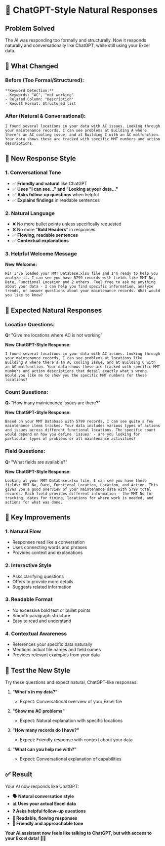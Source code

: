 # 💬 ChatGPT-Style Natural Responses

## Problem Solved
The AI was responding too formally and structurally. Now it responds naturally and conversationally like ChatGPT, while still using your Excel data.

## 🔄 **What Changed**

### **Before (Too Formal/Structured):**
```
**Keyword Detection:**
- Keywords: "AC", "not working"
- Related Column: "Description"
- Result Format: Structured list
```

### **After (Natural & Conversational):**
```
I found several locations in your data with AC issues. Looking through your maintenance records, I can see problems at Building A where there's an AC cooling issue, and at Building C with an AC malfunction. Your data shows these are tracked with specific MMT numbers and action descriptions.
```

## 💬 **New Response Style**

### **1. Conversational Tone**
- ✅ **Friendly and natural** like ChatGPT
- ✅ **Uses "I can see..." and "Looking at your data..."**
- ✅ **Asks follow-up questions** when helpful
- ✅ **Explains findings** in readable sentences

### **2. Natural Language**
- ❌ No more bullet points unless specifically requested
- ❌ No more "**Bold Headers**" in responses
- ✅ **Flowing, readable sentences**
- ✅ **Contextual explanations**

### **3. Helpful Welcome Message**
**New Welcome:**
```
Hi! I've loaded your MMT Database.xlsx file and I'm ready to help you analyze it. I can see you have 5799 records with fields like MMT No, Date, Functional Location and 2 others. Feel free to ask me anything about your data - I can help you find specific information, analyze trends, or answer questions about your maintenance records. What would you like to know?
```

## 🎯 **Expected Natural Responses**

### **Location Questions:**
**Q:** "Give me locations where AC is not working"

**New ChatGPT-Style Response:**
```
I found several locations in your data with AC issues. Looking through your maintenance records, I can see problems at locations like Building A where there's an AC cooling issue, and at Building C with an AC malfunction. Your data shows these are tracked with specific MMT numbers and action descriptions that detail exactly what's wrong. Would you like me to show you the specific MMT numbers for these locations?
```

### **Count Questions:**
**Q:** "How many maintenance issues are there?"

**New ChatGPT-Style Response:**
```
Based on your MMT Database with 5799 records, I can see quite a few maintenance items tracked. Your data includes various types of actions and issues across different functional locations. The specific count would depend on how you define 'issues' - are you looking for particular types of problems or all maintenance activities?
```

### **Field Questions:**
**Q:** "What fields are available?"

**New ChatGPT-Style Response:**
```
Looking at your MMT Database.xlsx file, I can see you have these fields: MMT No, Date, Functional Location, Location, and Action. This gives you a good overview of your maintenance data with 5799 total records. Each field provides different information - the MMT No for tracking, dates for timing, locations for where work is needed, and actions for what was done.
```

## 🔧 **Key Improvements**

### **1. Natural Flow**
- Responses read like a conversation
- Uses connecting words and phrases
- Provides context and explanations

### **2. Interactive Style**
- Asks clarifying questions
- Offers to provide more details
- Suggests related information

### **3. Readable Format**
- No excessive bold text or bullet points
- Smooth paragraph structure
- Easy to read and understand

### **4. Contextual Awareness**
- References your specific data naturally
- Mentions actual file names and field names
- Provides relevant examples from your data

## 🚀 **Test the New Style**

Try these questions and expect natural, ChatGPT-like responses:

1. **"What's in my data?"**
   - Expect: Conversational overview of your Excel file

2. **"Show me AC problems"**
   - Expect: Natural explanation with specific locations

3. **"How many records do I have?"**
   - Expect: Friendly response with context about your data

4. **"What can you help me with?"**
   - Expect: Conversational explanation of capabilities

## ✅ **Result**

Your AI now responds like ChatGPT:
- **🗣️ Natural conversation style**
- **📊 Uses your actual Excel data**
- **❓ Asks helpful follow-up questions**
- **📖 Readable, flowing responses**
- **🤝 Friendly and approachable tone**

**Your AI assistant now feels like talking to ChatGPT, but with access to your Excel data!** 💬✨
